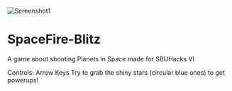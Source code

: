 ![Screenshot1](https://i.ibb.co/FD6Qrtx/image-2024-02-11-083206504.png)
# SpaceFire-Blitz
A game about shooting Planets in Space made for SBUHacks VI

Controls: Arrow Keys
Try to grab the shiny stars (circular blue ones) to get powerups!
